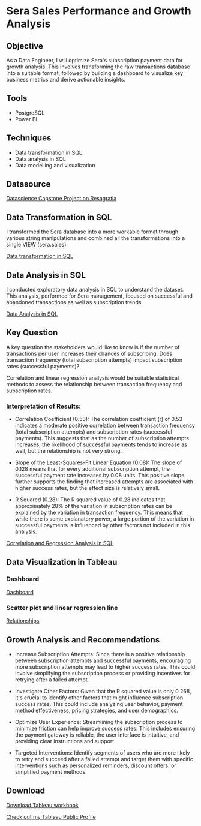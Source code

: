 # Sera Sales Performance and Growth Analysis

## Objective
As a Data Engineer, I will optimize Sera's subscription payment data for growth analysis. This involves transforming the raw transactions database into a suitable 
format, followed by building a dashboard to visualize key business metrics and derive actionable insights.

## Tools
- PostgreSQL
- Power BI

## Techniques
- Data transformation in SQL
- Data analysis in SQL
- Data modelling and visualization

## Datasource
<a href = "https://resagratia.com"> Datascience Capstone Project on Resagratia </a>

## Data Transformation in SQL

I transformed the Sera database into a more workable format through various string manipulations and combined all the transformations into a single VIEW (sera.sales).

<a href = "https://github.com/dadahoro/sera-growth-analysis/blob/main/sera_sales_data_transformation_VIEW.sql"> Data transformation in SQL </a>

## Data Analysis in SQL

I conducted exploratory data analysis in SQL to understand the dataset. This analysis, performed for Sera management, focused on successful and abandoned transactions as well as subscription trends.

<a href = "https://github.com/dadahoro/sera-growth-analysis/blob/main/sera_sales_data_analysis.sql"> Data Analysis in SQL </a>

## Key Question
A key question the stakeholders would like to know is if the number of transactions per user increases their chances of subscribing.
Does transaction frequency (total subscription attempts) impact subscription rates (successful payments)?

Correlation and linear regression analysis would be suitable statistical methods to assess the relationship between transaction frequency and subscription rates.

### Interpretation of Results:

- Correlation Coefficient (0.53):
  The correlation coefficient (r) of 0.53 indicates a moderate positive correlation between transaction frequency (total subscription attempts) and subscription rates (successful payments). This suggests that as the number of subscription attempts increases, the likelihood of successful payments tends to increase as well, but the relationship is not very strong.

- Slope of the Least-Squares-Fit Linear Equation (0.08):
  The slope of 0.128 means that for every additional subscription attempt, the successful payment rate increases by 0.08 units. This positive slope further supports the finding that increased attempts are associated with higher success rates, but the effect size is relatively small.

- R Squared (0.28):
  The R squared value of 0.28 indicates that approximately 28% of the variation in subscription rates can be explained by the variation in transaction frequency. This means that while there is some explanatory power, a large portion of the variation in successful payments is influenced by other factors not included in this analysis.

<a href = "https://github.com/dadahoro/sera-growth-analysis/blob/main/sera_sales_key_question_data_analysis.sql"> Correlation and Regression Analysis in SQL </a>

## Data Visualization in Tableau

### Dashboard
<a href = "https://github.com/dadahoro/sera-growth-analysis/blob/main/assets/sera%20sales%20dashboard.png"> Dashboard </a>

### Scatter plot and linear regression line
<a href = "https://github.com/dadahoro/sera-growth-analysis/blob/main/assets/total%20subscriptions%20attempts%20and%20successful%20payments.png"> Relationships </a>

## Growth Analysis and Recommendations
- Increase Subscription Attempts:
  Since there is a positive relationship between subscription attempts and successful payments, encouraging more subscription attempts may lead to higher success rates. This could involve simplifying the subscription process or providing incentives for retrying after a failed attempt.

- Investigate Other Factors:
  Given that the R squared value is only 0.268, it's crucial to identify other factors that might influence subscription success rates. This could include analyzing user behavior, payment method effectiveness, pricing strategies, and user demographics.

- Optimize User Experience:
  Streamlining the subscription process to minimize friction can help improve success rates. This includes ensuring the payment gateway is reliable, the user interface is intuitive, and providing clear instructions and support.

- Targeted Interventions:
  Identify segments of users who are more likely to retry and succeed after a failed attempt and target them with specific interventions such as personalized reminders, discount offers, or simplified payment methods.

## Download
<a href = "https://github.com/dadahoro/sera-growth-analysis/raw/main/assets/Davo%20Dahoro%20Resa%20DSP%20Capstone%20Sera%20Growth%20Analysis.twbx"> Download Tableau workbook </a>

<a href = "https://public.tableau.com/app/profile/davo.dahoro/viz/DavoDahoroResaDSPCapstone/SERASalesDashboard"> Check out my Tableau Public Profile </a>




